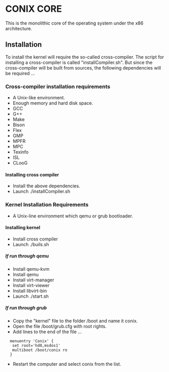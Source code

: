 CONIX CORE
==========

  This is the monolithic core of the operating system under the x86 architecture.

Installation
------------

  To install the kernel will require the so-called cross-compiler. The script
  for installing a cross-compiler is called "installCompiler.sh". But since the
  cross-compiler will be built from sources, the following dependencies will be
  required ...

### Cross-compiler installation requirements

  * A Unix-like environment.
  * Enough memory and hard disk space.
  * GCC
  * G++    
  * Make  
  * Bison
  * Flex
  * GMP
  * MPFR
  * MPC
  * Texinfo
  * ISL
  * CLooG

#### Installing cross compiler

  * Install the above dependencies.
  * Launch ./installCompiler.sh

### Kernel Installation Requirements

  * A Unix-line environment which qemu or grub bootloader.
  
#### Installing kernel

  * Install cross compiler
  * Launch ./buils.sh
  
##### If run through qemu
  
  * Install qemu-kvm
  * Install qemu
  * Install virt-manager
  * Install virt-viewer
  * Install libvirt-bin
  * Launch ./start.sh

##### If run through grub

  * Copy the "kernel" file to the folder /boot and name it conix.
  * Open the file /boot/grub.сfg with root rights.
  * Add lines to the end of the file ...
  ```
    menuentry 'Conix' {
     set root='hd0,msdos1'
     multiboot /boot/conix ro
    }
  ```
  * Restart the computer and select conix from the list.
